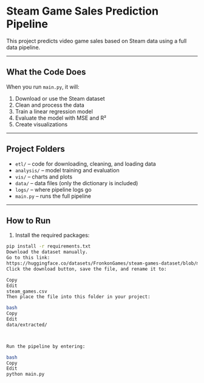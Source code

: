 # Steam Game Sales Prediction Pipeline

This project predicts video game sales based on Steam data using a full data pipeline.

---

## What the Code Does

When you run `main.py`, it will:

1. Download or use the Steam dataset  
2. Clean and process the data  
3. Train a linear regression model  
4. Evaluate the model with MSE and R²  
5. Create visualizations

---

## Project Folders

- `etl/` – code for downloading, cleaning, and loading data  
- `analysis/` – model training and evaluation  
- `vis/` – charts and plots  
- `data/` – data files (only the dictionary is included)  
- `logs/` – where pipeline logs go  
- `main.py` – runs the full pipeline

---

## How to Run

1. Install the required packages:
```bash
pip install -r requirements.txt
Download the dataset manually.
Go to this link:
https://huggingface.co/datasets/FronkonGames/steam-games-dataset/blob/main/games.csv
Click the download button, save the file, and rename it to:

Copy
Edit
steam_games.csv
Then place the file into this folder in your project:

bash
Copy
Edit
data/extracted/



Run the pipeline by entering:

bash
Copy
Edit
python main.py
